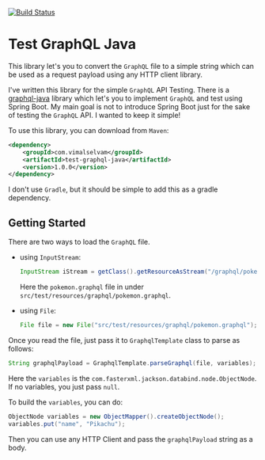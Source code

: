 [![Build Status](https://travis-ci.org/vimalrajselvam/test-graphql-java.svg?branch=master)](https://travis-ci.org/vimalrajselvam/test-graphql-java)

# Test GraphQL Java

This library let's you to convert the `GraphQL` file to a simple string which can be used as a request payload using any HTTP client library.

I've written this library for the simple `GraphQL` API Testing. There is a [graphql-java](https://github.com/graphql-java/graphql-java) library which let's you to implement `GraphQL` and test using Spring Boot. My main goal is not to introduce Spring Boot just for the sake of testing the `GraphQL` API. I wanted to keep it simple!

To use this library, you can download from `Maven`:

```xml
<dependency>
    <groupId>com.vimalselvam</groupId>
    <artifactId>test-graphql-java</artifactId>
    <version>1.0.0</version>
</dependency>
```

I don't use `Gradle`, but it should be simple to add this as a gradle dependency.

## Getting Started

There are two ways to load the `GraphQL` file.

- using `InputStream`:

    ```java
    InputStream iStream = getClass().getResourceAsStream("/graphql/pokemon.graphql");
    ```

    Here the `pokemon.graphql` file in under `src/test/resources/graphql/pokemon.graphql`.

- using `File`:
  
    ```java
    File file = new File("src/test/resources/graphql/pokemon.graphql");
    ```

Once you read the file, just pass it to `GraphqlTemplate` class to parse as follows:

```java
String graphqlPayload = GraphqlTemplate.parseGraphql(file, variables);
```

Here the `variables` is the `com.fasterxml.jackson.databind.node.ObjectNode`. If no variables, you just pass `null`.

To build the `variables`, you can do:

```java
ObjectNode variables = new ObjectMapper().createObjectNode();
variables.put("name", "Pikachu");
```

Then you can use any HTTP Client and pass the `graphqlPayload` string as a body.
